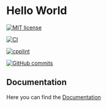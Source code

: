 
# Hello World

[![MIT license](https://img.shields.io/badge/License-MIT-blue.svg)](https://github.com/HoBeZwe/HelloWorld/blob/master/LICENSE)

[![CI](https://github.com/HoBeZwe/HelloWorld/actions/workflows/CI.yaml/badge.svg?branch=main)](https://github.com/HoBeZwe/HelloWorld/actions/workflows/CI.yaml)

[![cpplint](https://github.com/HoBeZwe/HelloWorld/actions/workflows/lintAndFormat.yaml/badge.svg?branch=main)](https://github.com/HoBeZwe/HelloWorld/actions/workflows/lintAndFormat.yaml)

[![GitHub commits](https://badgen.net/github/commits/HobeZwe/HelloWorld)](https://GitHub.com/HobeZwe/HelloWorld/commit/)


## Documentation

Here you can find the [Documentation](https://hobezwe.github.io/HelloWorld/dev/)